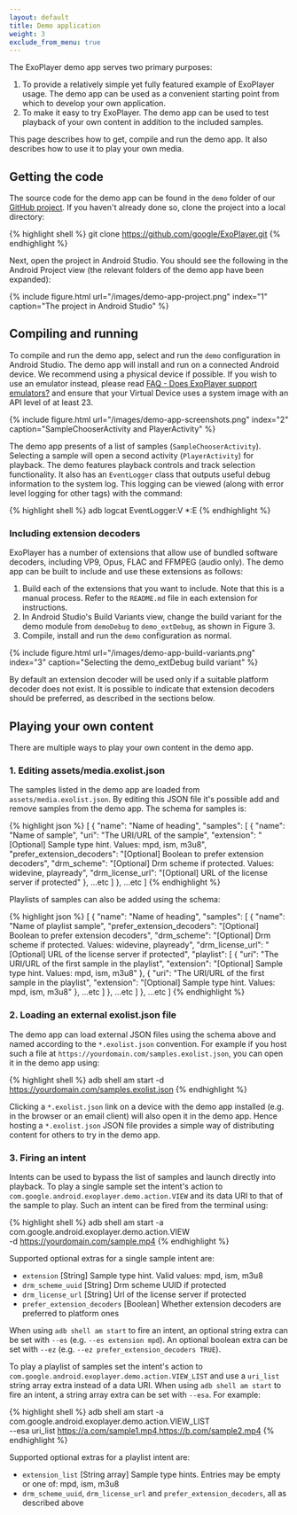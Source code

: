 ```yaml
---
layout: default
title: Demo application
weight: 3
exclude_from_menu: true
---
```


The ExoPlayer demo app serves two primary purposes:

1. To provide a relatively simple yet fully featured example of ExoPlayer usage.
   The demo app can be used as a convenient starting point from which to develop
   your own application.
1. To make it easy to try ExoPlayer. The demo app can be used to test playback
   of your own content in addition to the included samples.

This page describes how to get, compile and run the demo app. It also describes
how to use it to play your own media.

## Getting the code ##

The source code for the demo app can be found in the `demo` folder of our
[GitHub project][]. If you haven't already done so, clone the project into a
local directory:

{% highlight shell %}
git clone https://github.com/google/ExoPlayer.git
{% endhighlight %}

Next, open the project in Android Studio. You should see the following in the
Android Project view (the relevant folders of the demo app have been expanded):

{% include figure.html url="/images/demo-app-project.png" index="1" caption="The project in Android Studio" %}

## Compiling and running ##

To compile and run the demo app, select and run the `demo` configuration in
Android Studio. The demo app will install and run on a connected Android device.
We recommend using a physical device if possible. If you wish to use an emulator
instead, please read [FAQ - Does ExoPlayer support emulators?][] and ensure
that your Virtual Device uses a system image with an API level of at least 23.

{% include figure.html url="/images/demo-app-screenshots.png" index="2" caption="SampleChooserActivity and PlayerActivity" %}

The demo app presents of a list of samples (`SampleChooserActivity`). Selecting
a sample will open a second activity (`PlayerActivity`) for playback. The demo
features playback controls and track selection functionality. It also has an
`EventLogger` class that outputs useful debug information to the system log.
This logging can be viewed (along with error level logging for other tags) with
the command:

{% highlight shell %}
adb logcat EventLogger:V *:E
{% endhighlight %}

### Including extension decoders ###

ExoPlayer has a number of extensions that allow use of bundled software
decoders, including VP9, Opus, FLAC and FFMPEG (audio only). The demo app can
be built to include and use these extensions as follows:

1. Build each of the extensions that you want to include. Note that this is a
   manual process. Refer to the `README.md` file in each extension for
   instructions.
1. In Android Studio's Build Variants view, change the build variant for the
   demo module from `demoDebug` to `demo_extDebug`, as shown in Figure 3.
1. Compile, install and run the `demo` configuration as normal.

{% include figure.html url="/images/demo-app-build-variants.png" index="3" caption="Selecting the demo_extDebug build variant" %}

By default an extension decoder will be used only if a suitable platform decoder
does not exist. It is possible to indicate that extension decoders should be
preferred, as described in the sections below.

## Playing your own content ##

There are multiple ways to play your own content in the demo app.

### 1. Editing assets/media.exolist.json ###

The samples listed in the demo app are loaded from `assets/media.exolist.json`.
By editing this JSON file it's possible add and remove samples from the demo
app. The schema for samples is:

{% highlight json %}
[
  {
    "name": "Name of heading",
    "samples": [
      {
        "name": "Name of sample",
        "uri": "The URI/URL of the sample",
        "extension": "[Optional] Sample type hint. Values: mpd, ism, m3u8",
        "prefer_extension_decoders": "[Optional] Boolean to prefer extension decoders",
        "drm_scheme": "[Optional] Drm scheme if protected. Values: widevine, playready",
        "drm_license_url": "[Optional] URL of the license server if protected"
      },
      ...etc
    ]
  },
  ...etc
]
{% endhighlight %}

Playlists of samples can also be added using the schema:

{% highlight json %}
[
  {
    "name": "Name of heading",
    "samples": [
      {
        "name": "Name of playlist sample",
        "prefer_extension_decoders": "[Optional] Boolean to prefer extension decoders",
        "drm_scheme": "[Optional] Drm scheme if protected. Values: widevine, playready",
        "drm_license_url": "[Optional] URL of the license server if protected",
        "playlist": [
          {
            "uri": "The URI/URL of the first sample in the playlist",
            "extension": "[Optional] Sample type hint. Values: mpd, ism, m3u8"
          },
          {
            "uri": "The URI/URL of the first sample in the playlist",
            "extension": "[Optional] Sample type hint. Values: mpd, ism, m3u8"
          },
          ...etc
        ]
      },
      ...etc
    ]
  },
  ...etc
]
{% endhighlight %}

### 2. Loading an external exolist.json file ###

The demo app can load external JSON files using the schema above and named
according to the `*.exolist.json` convention. For example if you host such a
file at `https://yourdomain.com/samples.exolist.json`, you can open it in the
demo app using:

{% highlight shell %}
adb shell am start -d https://yourdomain.com/samples.exolist.json
{% endhighlight %}

Clicking a `*.exolist.json` link on a device with the demo app installed (e.g.
in the browser or an email client) will also open it in the demo app. Hence
hosting a `*.exolist.json` JSON file provides a simple way of distributing
content for others to try in the demo app.

### 3. Firing an intent ###

Intents can be used to bypass the list of samples and launch directly into
playback. To play a single sample set the intent's action to
`com.google.android.exoplayer.demo.action.VIEW` and its data URI to that of the
sample to play. Such an intent can be fired from the terminal using:

{% highlight shell %}
adb shell am start -a com.google.android.exoplayer.demo.action.VIEW \
    -d https://yourdomain.com/sample.mp4
{% endhighlight %}

Supported optional extras for a single sample intent are:

* `extension` [String] Sample type hint. Valid values: mpd, ism, m3u8
* `drm_scheme_uuid` [String] Drm scheme UUID if protected
* `drm_license_url` [String] Url of the license server if protected
* `prefer_extension_decoders` [Boolean] Whether extension decoders are preferred
  to platform ones

When using `adb shell am start` to fire an intent, an optional string extra can
be set with `--es` (e.g. `--es extension mpd`). An optional boolean extra can be
set with `--ez` (e.g. `--ez prefer_extension_decoders TRUE`).

To play a playlist of samples set the intent's action to
`com.google.android.exoplayer.demo.action.VIEW_LIST` and use a `uri_list` string
array extra instead of a data URI. When using `adb shell am start` to fire an
intent, a string array extra can be set with `--esa`. For example:

{% highlight shell %}
adb shell am start -a com.google.android.exoplayer.demo.action.VIEW_LIST \
    --esa uri_list https://a.com/sample1.mp4,https://b.com/sample2.mp4
{% endhighlight %}

Supported optional extras for a playlist intent are:

* `extension_list` [String array] Sample type hints. Entries may be empty or one
  of: mpd, ism, m3u8
* `drm_scheme_uuid`, `drm_license_url` and `prefer_extension_decoders`, all as
  described above

[GitHub project]: https://github.com/google/ExoPlayer
[FAQ - Does ExoPlayer support emulators?]: https://google.github.io/ExoPlayer/faqs.html#does-exoplayer-support-emulators
